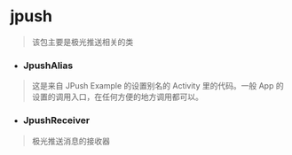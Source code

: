 # jpush
> 该包主要是极光推送相关的类

- ### JpushAlias
> 这是来自 JPush Example 的设置别名的 Activity 里的代码。一般 App 的设置的调用入口，在任何方便的地方调用都可以。

- ### JpushReceiver
> 极光推送消息的接收器

